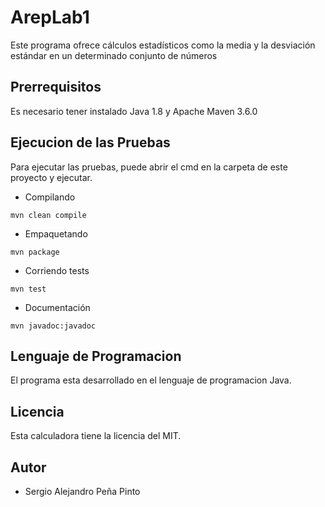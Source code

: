 # ArepLab1
Este programa ofrece cálculos estadísticos como la media y la desviación estándar en un determinado conjunto de números
## Prerrequisitos
Es necesario tener instalado Java 1.8 y Apache Maven 3.6.0
## Ejecucion de las Pruebas
Para ejecutar las pruebas, puede abrir el cmd en la carpeta de este proyecto y ejecutar.
* Compilando
```
mvn clean compile
```
* Empaquetando
```
mvn package
```
* Corriendo tests
```
mvn test
```
* Documentación
```
mvn javadoc:javadoc
```

## Lenguaje de Programacion
El programa esta desarrollado en el lenguaje de programacion Java.

## Licencia
Esta calculadora tiene la licencia del MIT.

## Autor
- Sergio Alejandro Peña Pinto
